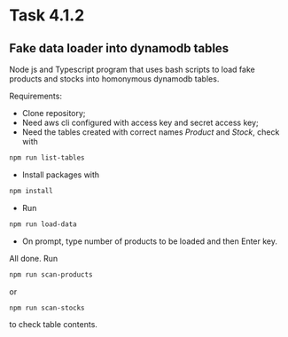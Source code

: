 # Task 4.1.2

## Fake data loader into dynamodb tables

Node js and Typescript program that uses bash scripts to load fake products and stocks into homonymous dynamodb tables.

Requirements:

- Clone repository;
- Need aws cli configured with access key and secret access key;
- Need the tables created with correct names *Product* and *Stock*, check with 
```bash
npm run list-tables
```
- Install packages with
```bash
npm install
```
- Run 
```bash
npm run load-data
```
- On prompt, type number of products to be loaded and then Enter key.

All done. 
Run 
```bash
npm run scan-products
```
 or 
```bash
npm run scan-stocks
```
to check table contents.